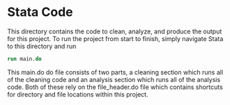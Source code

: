 # Stata Code

This directory contains the code to clean, analyze, and produce the output for this project. To run the project from start to finish, simply navigate Stata to this directory and run

``` Stata
run main.do
```

This main.do do file consists of two parts, a cleaning section which runs all of the cleaning code and an analysis section which runs all of the analysis code. Both of these rely on the file_header.do file which contains shortcuts for directory and file locations within this project. 
